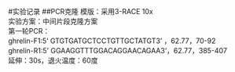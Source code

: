 #实验记录
##PCR克隆
模版：采用3-RACE 10x  
实验方案：中间片段克隆方案  
第一轮PCR：  
ghrelin-F1:5’ GTGTGATGCTCCTGTTGCTATGT3’ ，62.77，70-92  
ghrelin-R1:5’ GGAAGGTTTGGACAGGAACAGAA3’，62.77，385-407  
延伸：30s，退火温度：60度  
